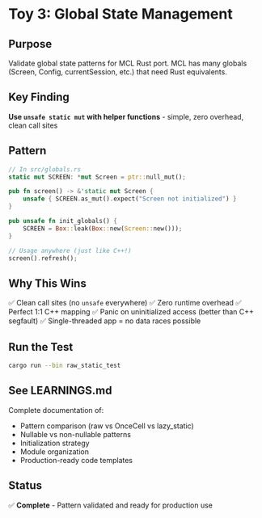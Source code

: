 # Toy 3: Global State Management

## Purpose

Validate global state patterns for MCL Rust port. MCL has many globals (Screen, Config, currentSession, etc.) that need Rust equivalents.

## Key Finding

**Use `unsafe static mut` with helper functions** - simple, zero overhead, clean call sites

## Pattern

```rust
// In src/globals.rs
static mut SCREEN: *mut Screen = ptr::null_mut();

pub fn screen() -> &'static mut Screen {
    unsafe { SCREEN.as_mut().expect("Screen not initialized") }
}

pub unsafe fn init_globals() {
    SCREEN = Box::leak(Box::new(Screen::new()));
}

// Usage anywhere (just like C++!)
screen().refresh();
```

## Why This Wins

✅ Clean call sites (no `unsafe` everywhere)
✅ Zero runtime overhead
✅ Perfect 1:1 C++ mapping
✅ Panic on uninitialized access (better than C++ segfault)
✅ Single-threaded app = no data races possible

## Run the Test

```bash
cargo run --bin raw_static_test
```

## See LEARNINGS.md

Complete documentation of:
- Pattern comparison (raw vs OnceCell vs lazy_static)
- Nullable vs non-nullable patterns
- Initialization strategy
- Module organization
- Production-ready code templates

## Status

✅ **Complete** - Pattern validated and ready for production use
